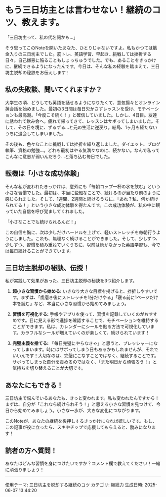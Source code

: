 # もう三日坊主とは言わせない！継続のコツ、教えます。

「三日坊主って、私の代名詞かも…」

そう思ってこのNoteを開いたあなた、ひとりじゃないですよ。私もかつては筋金入りの三日坊主でした。筋トレ、英語学習、早起き…挑戦しては挫折する日々。自己嫌悪に陥ることもしょっちゅうでした。でも、あることをきっかけに、継続できるようになったんです。今日は、そんな私の経験を踏まえて、三日坊主脱却の秘訣をお伝えします！

## 私の失敗談、聞いてくれますか？

大学生の頃、どうしても英語を話せるようになりたくて、意気揚々とオンライン英会話を始めました。最初の3日間は毎日欠かさずレッスンを受け、モチベーションも最高潮。「今度こそ続く！」と確信していました。しかし、4日目。友達に誘われて飲み会へ。疲れて帰ってきて、レッスンはサボってしまいました。そして、その日を境に、ずるずる…と元の生活に逆戻り。結局、1ヶ月も経たないうちに退会してしまいました。

その後も、色々なことに挑戦しては挫折を繰り返しました。ダイエット、ブログ執筆、資格の勉強…。どれも最初はやる気満々なのに、続かない。なんで私ってこんなに意志が弱いんだろう…と落ち込む毎日でした。

## 転機は「小さな成功体験」

そんな私が変われたきっかけは、意外にも「毎朝コップ一杯の水を飲む」という小さな習慣でした。最初は、本当に些細なことで、続けるのが当たり前のように感じられました。そして、1週間、2週間と続けるうちに、「あれ？私、何か続けられてる！」という小さな成功体験を得たんです。この成功体験が、私の中に眠っていた自信を呼び覚ましてくれました。

「小さなことでも続けられるんだ！」

この自信を胸に、次は少しだけハードルを上げて、軽いストレッチを毎朝行うようにしました。これも、無理なく続けることができました。そして、少しずつ、少しずつ、習慣を積み重ねていくうちに、以前は続かなかった英語学習も、今では毎日続けることができています。

## 三日坊主脱却の秘訣、伝授！

私が実践して効果があった、三日坊主脱却の秘訣を3つ紹介します。

1. **超小さな習慣から始める:**  いきなり大きな目標を掲げると、挫折しやすいです。まずは、「歯磨き後にストレッチを1分だけやる」「寝る前に1ページだけ本を読む」など、本当に小さな習慣から始めてみましょう。

2. **習慣を可視化する:**  手帳やアプリを使って、習慣を記録していくのがおすすめです。目に見える形で進捗を確認することで、モチベーションを維持することができます。私は、カレンダーにシールを貼る方法で可視化しています。カラフルなシールが増えていくのが楽しくて、続けられています！

3. **完璧主義を捨てる:**  「毎日完璧にやらなきゃ」と思うと、プレッシャーになってしまいます。時にはサボってしまう日もあるかもしれませんが、それでいいんです！大切なのは、完璧にこなすことではなく、継続することです。サボってしまった自分を責めるのではなく、「また明日から頑張ろう！」と気持ちを切り替えることが大切です。

## あなたにもできる！

三日坊主で悩んでいるあなたも、きっと変われます。私も変われたんですから！まずは、自分が「これなら続けられそう！」と思える小さな習慣を見つけて、今日から始めてみましょう。小さな一歩が、大きな変化につながります。

このNoteが、あなたの継続を後押しするきっかけになれば嬉しいです。もし、この記事が役に立ったら、スキやチップで応援してもらえると、励みになります！

## 読者の方へ質問！

あなたはどんな習慣を身につけたいですか？コメント欄で教えてください！一緒に頑張りましょう！

---
使用テーマ: 三日坊主を脱却する継続のコツ
カテゴリ: 継続力
生成日時: 2025-06-07 13:44:20
